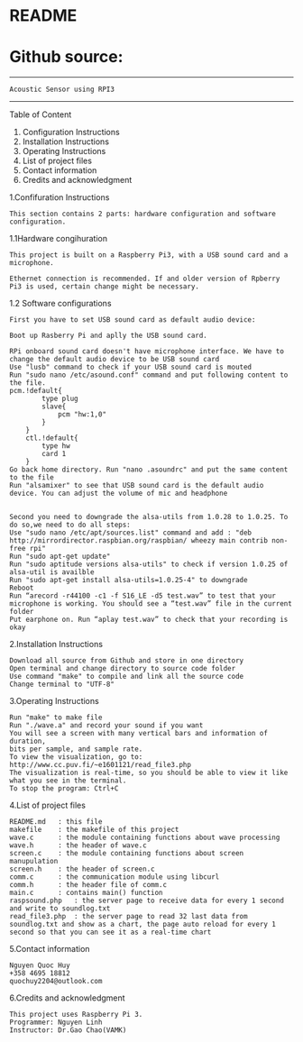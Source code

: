 # README
# Github source:
----------------------------------------------
	Acoustic Sensor using RPI3
--------------------------------------------------

Table of Content
1. Configuration Instructions
2. Installation Instructions
3. Operating Instructions
4. List of project files
5. Contact information
6. Credits and acknowledgment



1.Confifuration Instructions

	This section contains 2 parts: hardware configuration and software configuration.

1.1Hardware congihuration

	This project is built on a Raspberry Pi3, with a USB sound card and a microphone.

	Ethernet connection is recommended. If and older version of Rpberry Pi3 is used, certain change might be necessary.

1.2 Software configurations

	First you have to set USB sound card as default audio device:

	Boot up Rasberry Pi and aplly the USB sound card.

	RPi onboard sound card doesn't have microphone interface. We have to change the default audio device to be USB sound card
	Use "lusb" command to check if your USB sound card is mouted
	Run "sudo nano /etc/asound.conf" command and put following content to the file. 
	pcm.!default{
			type plug
			slave{
				pcm "hw:1,0"
			}
		}
		ctl.!default{
			type hw
			card 1
		}
	Go back home directory. Run "nano .asoundrc" and put the same content to the file
	Run "alsamixer" to see that USB sound card is the default audio device. You can adjust the volume of mic and headphone


	Second you need to downgrade the alsa-utils from 1.0.28 to 1.0.25. To do so,we need to do all steps:
	Use "sudo nano /etc/apt/sources.list" command and add : "deb http://mirrordirector.raspbian.org/raspbian/ wheezy main contrib non-free rpi"
	Run "sudo apt-get update"
	Run "sudo aptitude versions alsa-utils" to check if version 1.0.25 of alsa-util is availble
	Run "sudo apt-get install alsa-utils=1.0.25-4" to downgrade
	Reboot
	Run “arecord -r44100 -c1 -f S16_LE -d5 test.wav” to test that your microphone is working. You should see a “test.wav” file in the current folder
	Put earphone on. Run “aplay test.wav” to check that your recording is okay

2.Installation Instructions

	Download all source from Github and store in one directory
	Open terminal and change directory to source code folder
	Use command "make" to compile and link all the source code
	Change terminal to "UTF-8"
	
3.Operating Instructions

	Run "make" to make file
	Run "./wave.a" and record your sound if you want
	You will see a screen with many vertical bars and information of duration,
	bits per sample, and sample rate.
	To view the visualization, go to: http://www.cc.puv.fi/~e1601121/read_file3.php
	The visualization is real-time, so you should be able to view it like what you see in the terminal.
	To stop the program: Ctrl+C

4.List of project files

	README.md	: this file
	makefile	: the makefile of this project
	wave.c		: the module containing functions about wave processing
	wave.h		: the header of wave.c
	screen.c	: the module containing functions about screen manupulation
	screen.h	: the header of screen.c
	comm.c		: the communication module using libcurl
	comm.h		: the header file of comm.c
	main.c		: contains main() function
	raspsound.php	: the server page to receive data for every 1 second and write to soundlog.txt
	read_file3.php	: the server page to read 32 last data from soundlog.txt and show as a chart, the page auto reload for every 1 second so that you can see it as a real-time chart 


5.Contact information

	Nguyen Quoc Huy
	+358 4695 18812
	quochuy2204@outlook.com

6.Credits and acknowledgment
	
	This project uses Raspberry Pi 3.
	Programmer: Nguyen Linh
	Instructor: Dr.Gao Chao(VAMK)

